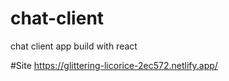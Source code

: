 # chat-client
chat client app build with react

#Site
https://glittering-licorice-2ec572.netlify.app/
